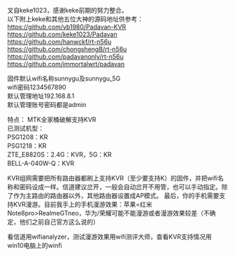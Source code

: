叉自keke1023，感谢keke前期的努力整合。  
以下附上keke和其他五位大神的源码地址供参考：
https://github.com/vb1980/Padavan-KVR  
https://github.com/keke1023/Padavan  
https://github.com/hanwckf/rt-n56u  
https://github.com/chongshengB/rt-n56u  
https://github.com/padavanonly/rt-n56u  
https://github.com/immortalwrt/padavan

固件默认wifi名称sunnygu及sunnygu_5G  
wifi密码1234567890  
默认管理地址192.168.8.1  
默认管理账号密码都是admin 
  
特点：
MTK全家桶破解支持KVR  
已测试机型：  
PSG1208：KR  
PSG1218：KR  
ZTE_E8820S：2.4G：KVR，5G：KR  
BELL-A-040W-Q：KVR  

KVR组网需要把所有路由器都刷上支持KVR（至少要支持K）的固件，并把wifi名称和密码设成一样。信道建议岔开，一般会自动岔开不用管，也可以手动指定。除了作为主路由的路由器以外，其他路由器设置成AP模式。
最后，你的手机需要支持KVR漫游。目前我手上的手机漫游效果：苹果=红米Note8pro>RealmeGTneo，华为/荣耀可能不能漫游或者漫游效果较差（不确定，他们之前自己官方这么说的）

看信道用wifianalyzer，测试漫游效果用wifi测评大师，查看KVR支持情况用win10电脑上的winfi
  
  
